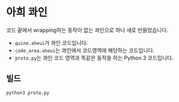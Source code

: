 # 아희 콰인

코드 끝에서 wrapping하는 동작이 없는 콰인으로 하나 새로 만들었습니다.

* `quine.aheui`가 콰인 코드입니다.
* `code_area.aheui`는 콰인에서 코드영역에 해당하는 코드입니다.
* `proto.py`는 콰인 코드 영역과 똑같은 동작을 하는 Python 3 코드입니다.

## 빌드

```
python3 proto.py
```
